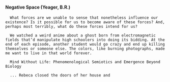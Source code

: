 #### Negative Space (Yeager, B.R.)
      What forces are we unable to sense that nonetheless influence our existence? Is it possible for us to become aware of these forces? And, perhaps most terribly, what do these forces intend for us?

      We watched a weird anime about a ghost born from electromagnetic fields that’d manipulate high schoolers into doing its bidding. At the end of each episode, another student would go crazy and end up killing themselves or someone else. The colors, like burning photographs, made me want to live in that world forever.

      Mind Without Life: Phenomenological Semiotics and Emergence Beyond Biology

      ... Rebeca closed the doors of her house and

